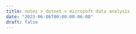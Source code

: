 ```yaml
---
title: notes > dotnet > microsoft data analysis
date: "2023-06-06T00:00:00-06:00"
draft: false
---
```

